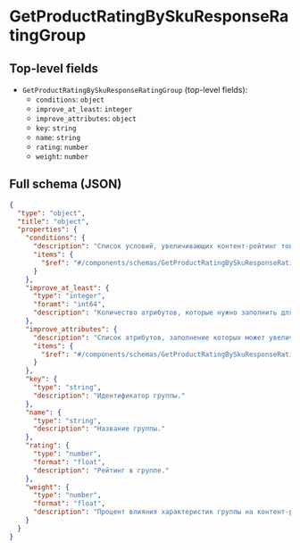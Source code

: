 # GetProductRatingBySkuResponseRatingGroup

## Top-level fields
- `GetProductRatingBySkuResponseRatingGroup` (top-level fields):
  - `conditions`: `object`
  - `improve_at_least`: `integer`
  - `improve_attributes`: `object`
  - `key`: `string`
  - `name`: `string`
  - `rating`: `number`
  - `weight`: `number`

## Full schema (JSON)
```json
{
  "type": "object",
  "title": "object",
  "properties": {
    "conditions": {
      "description": "Список условий, увеличивающих контент-рейтинг товара.",
      "items": {
        "$ref": "#/components/schemas/GetProductRatingBySkuResponseRatingCondition"
      }
    },
    "improve_at_least": {
      "type": "integer",
      "foramt": "int64",
      "description": "Количество атрибутов, которые нужно заполнить для получения максимального балла в этой группе характеристик."
    },
    "improve_attributes": {
      "description": "Cписок атрибутов, заполнение которых может увеличить контент-рейтинг товара.",
      "items": {
        "$ref": "#/components/schemas/GetProductRatingBySkuResponseRatingImproveAttribute"
      }
    },
    "key": {
      "type": "string",
      "description": "Идентификатор группы."
    },
    "name": {
      "type": "string",
      "description": "Название группы."
    },
    "rating": {
      "type": "number",
      "format": "float",
      "description": "Рейтинг в группе."
    },
    "weight": {
      "type": "number",
      "format": "float",
      "description": "Процент влияния характеристик группы на контент-рейтинг."
    }
  }
}
```
